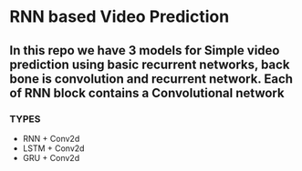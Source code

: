 # RNN based Video Prediction

## In this repo we have 3 models for Simple video prediction using basic recurrent networks, back bone is convolution and recurrent network. Each of RNN block contains a Convolutional network

### TYPES

- RNN + Conv2d 
- LSTM + Conv2d
- GRU + Conv2d